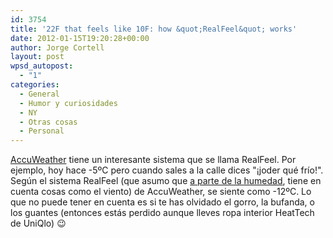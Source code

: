 ```yaml
---
id: 3754
title: '22F that feels like 10F: how &quot;RealFeel&quot; works'
date: 2012-01-15T19:20:28+00:00
author: Jorge Cortell
layout: post
wpsd_autopost:
  - "1"
categories:
  - General
  - Humor y curiosidades
  - NY
  - Otras cosas
  - Personal
---
```

<a title="http://www.accuweather.com/" href="http://www.accuweather.com/" target="_blank">AccuWeather</a> tiene un interesante sistema que se llama RealFeel. Por ejemplo, hoy hace -5ºC pero cuando sales a la calle dices "¡joder qué frío!". Según el sistema RealFeel (que asumo que <a title="http://www.experts123.com/q/how-does-the-patented-accuweather-realfeel-temperature-work.html" href="http://www.experts123.com/q/how-does-the-patented-accuweather-realfeel-temperature-work.html" target="_blank">a parte de la humedad</a>, tiene en cuenta cosas como el viento) de AccuWeather, se siente como -12ºC. Lo que no puede tener en cuenta es si te has olvidado el gorro, la bufanda, o los guantes (entonces estás perdido aunque lleves ropa interior HeatTech de UniQlo) 😉